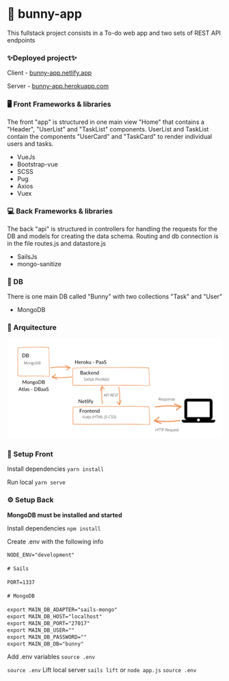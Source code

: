 # 🐰 bunny-app
This fullstack project consists in a To-do web app and two sets of REST API endpoints

### ✨Deployed project✨

Client - [bunny-app.netlify.app](https://bunny-app.netlify.app/)

Server - [bunny-app.herokuapp.com](https://bunny-app.herokuapp.com)

### 🖥 Front Frameworks & libraries
The front "app" is structured in one main view "Home" that contains a "Header", "UserList" and "TaskList" components. UserList and TaskList contain the components "UserCard" and "TaskCard" to render individual users and tasks.

* VueJs
* Bootstrap-vue
* SCSS
* Pug
* Axios
* Vuex

### 💻 Back Frameworks & libraries
The back "api" is structured in controllers for handling the requests for the DB and models for creating the data schema. Routing and db connection is in the file routes.js and datastore.js

* SailsJs
* mongo-sanitize

### 💾 DB
There is one main DB called "Bunny" with two collections "Task" and "User"

* MongoDB

### 📌 Arquitecture

![Diagram](diagram.png)

### 🔧 Setup Front

Install dependencies
```yarn install```

Run local
```yarn serve```

### ⚙️ Setup Back
__MongoDB must be installed and started__

Install dependencies
```npm install```

Create .env with the following info 
```PROJECT_NAME="bunny"
NODE_ENV="development"

# Sails

PORT=1337

# MongoDB

export MAIN_DB_ADAPTER="sails-mongo"
export MAIN_DB_HOST="localhost"
export MAIN_DB_PORT="27017"
export MAIN_DB_USER=""
export MAIN_DB_PASSWORD=""
export MAIN_DB_DB="bunny"
```

Add .env variables 
```source .env```

```source .env```
Lift local server
```sails lift``` or ```node app.js```
```source .env```



